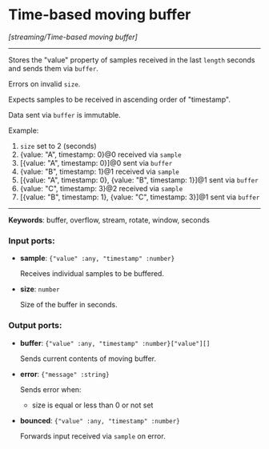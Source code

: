 # Time-based moving buffer

_[streaming/Time-based moving buffer]_

---

Stores the "value" property of samples received in the last `length` seconds and sends them via `buffer`.  
  
Errors on invalid `size`.  
  
Expects samples to be received in ascending order of "timestamp".  
  
Data sent via `buffer` is immutable.  
  
Example:  
1. `size` set to 2 (seconds)  
2. {value: "A", timestamp: 0}@0 received via `sample`  
3. [{value: "A", timestamp: 0}]@0 sent via `buffer`  
4. {value: "B", timestamp: 1}@1 received via `sample`  
5. [{value: "A", timestamp: 0}, {value: "B", timestamp: 1}]@1 sent via `buffer`  
6. {value: "C", timestamp: 3}@2 received via `sample`  
7. [{value: "B", timestamp: 1}, {value: "C", timestamp: 3}]@1 sent via `buffer`  

---

__Keywords__: buffer, overflow, stream, rotate, window, seconds

### Input ports:

* __sample__: ` {"value" :any, "timestamp" :number} `

    Receives individual samples to be buffered.


* __size__: ` number `

    Size of the buffer in seconds.

### Output ports:

* __buffer__: ` {"value" :any, "timestamp" :number}["value"][] `

    Sends current contents of moving buffer.


* __error__: ` {"message" :string} `

    Sends error when:
    * size is equal or less than 0 or not set


* __bounced__: ` {"value" :any, "timestamp" :number} `

    Forwards input received via `sample` on error.

